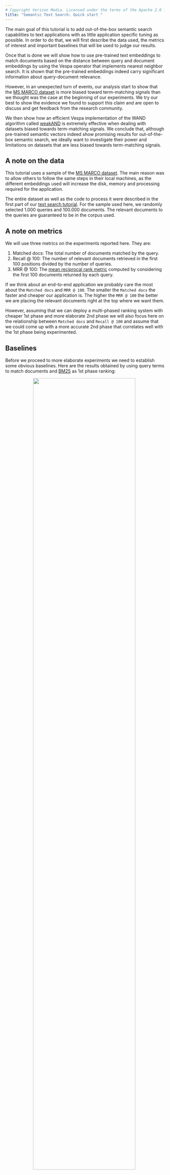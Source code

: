 ```yaml
---
# Copyright Verizon Media. Licensed under the terms of the Apache 2.0 license. See LICENSE in the project root.
title: "Semantic Text Search: Quick start "
---
```


The main goal of this tutorial is to add out-of-the-box semantic search capabilities to text applications with as little application specific tuning as possible. In order to do that, we will first describe the data used, the metrics of interest and important baselines that will be used to judge our results. 

Once that is done we will show how to use pre-trained text embeddings to match documents based on the distance between query and document embeddings by using the Vespa operator that implements nearest neighbor search. It is shown that the pre-trained embeddings indeed carry significant information about query-document relevance. 

However, in an unexpected turn of events, our analysis start to show that the [MS MARCO dataset](https://microsoft.github.io/msmarco/) is more biased toward term-matching signals than we thought was the case at the beginning of our experiments. We try our best to show the evidence we found to support this claim and are open to discuss and get feedback from the research community.

We then show how an efficient Vespa implementation of the WAND algorithm called [weakAND](../using-wand-with-vespa.html#weakand) is extremely effective when dealing with datasets biased towards term-matching signals. We conclude that, although pre-trained semantic vectors indeed show promising results for out-of-the-box semantic search, we ideally want to investigate their power and limitations on datasets that are less biased towards term-matching signals.

## A note on the data

This tutorial uses a sample of the [MS MARCO dataset](https://microsoft.github.io/msmarco/). The main reason was to allow others to follow the same steps in their local machines, as the different embeddings used will increase the disk, memory and processing required for the application.

The entire dataset as well as the code to process it were described in the first part of our [text search tutorial](text-search.html#dataset). For the sample used here, we randomly selected 1.000 queries and 100.000 documents. The relevant documents to the queries are guaranteed to be in the corpus used.

## A note on metrics

We will use three metrics on the experiments reported here. They are: 

1. Matched docs: The total number of documents matched by the query.
2. Recall @ 100: The number of relevant documents retrieved in the first 100 positions divided by the number of queries.
3. MRR @ 100: The [mean reciprocal rank metric](https://en.wikipedia.org/wiki/Mean_reciprocal_rank) computed by considering the first 100 documents returned by each query.

If we think about an end-to-end application we probably care the most about the `Matched docs` and `MRR @ 100`. The smaller the `Matched docs` the faster and cheaper our application is. The higher the `MRR @ 100` the better we are placing the relevant documents right at the top where we want them. 

However, assuming that we can deploy a multi-phased ranking system with cheaper 1st phase and more elaborate 2nd phase we will also focus here on the relationship between `Matched docs` and `Recall @ 100` and assume that we could come up with a more accurate 2nd phase that correlates well with the 1st phase being experimented.

## Baselines

Before we proceed to more elaborate experiments we need to establish some obvious baselines. Here are the results obtained by using query terms to match documents and [BM25](../reference/bm25.html) as 1st phase ranking:

<div style="text-align:center"><img src="images/semantic_baselines.png" style="width: 80%; margin-right: 1%; margin-bottom: 0.5em;"></div>

The match operator `AND` means that we are only matching documents that contain all the query terms either in the title or in the body of the document. A sample query looks like this:

```
{
	"yql":"select * from sources * where (userInput(@userQuery));"
	"userQuery":"what types of plate boundaries cause deep sea trenches"
	"ranking":{
		"profile":"bm25"
		"listFeatures":"true"
	}
	...
}
```

The match operator `OR` means that we are matching documents that contain any of the query terms either in the title or in the body. The only difference is the inclusion of the `[{"grammar": "any"}]` in the [YQL](../query-language.html) expression:

```
{
	"yql":"select * from sources * where ([{"grammar": "any"}]userInput(@userQuery));"
	...
}
```

The baselines are two obvious choices that also represent two extremes that are interesting to analyze. The `AND` operator is too restrictive, matching very few documents. The consequence is that it ends up missing the relevant documents in the first 100 positions for approximately half of the queries. The `OR` operator on the other hand, matches the majority of the documents in the corpus and recalls the relevant document for most of the queries.

## Pre-trained vector embeddings

While performing the experiments reported here, we evaluated different types of pre-trained vectors, all publicly available. They were:
1. Word2Vec (available via [TensorFlow Hub](https://tfhub.dev/google/Wiki-words-500-with-normalization/2))
2. Universal sentence encoder (available via [TensorFlow Hub](https://tfhub.dev/google/universal-sentence-encoder/4))
3. Sentence BERT (available via the python [sentence-transformers library](https://github.com/UKPLab/sentence-transformers))

The approach used was to create one vector for the title and one vector for the body for each document and to create one query vector for each query. It might not make sense to use large texts such as the body of the documents to create embedding vectors based on sentence models. However, testing how far we can go without tailoring the application too much is part of our experiment goals. In order words, the goal is to find out how well we can create out of the box text applications by adding semantic search capabilities for arbitrary chunks of text, with as little pre-processing as possible.

## From text to embeddings methodology

We follow the examples available in the model's repositories and libraries to create the query and document vectors. We do not claim that this is the best way to construct them but we believe that this is what most people replicating this would do based on the information available to them. Improving on text to embedding construction could be a nice topic to explore elsewhere.

For example, this is how it is presented at [the Universal Sentence Encoder page](https://tfhub.dev/google/universal-sentence-encoder/4) in TensorFlow Hub.

```
From tensorflow hub

import tensorflow as tf

embed = hub.load("https://tfhub.dev/google/universal-sentence-encoder/4")
embeddings = embed([
    "The quick brown fox jumps over the lazy dog.",
    "I am a sentence for which I would like to get its embedding"])

print embeddings
```

The following comes from the [sentence-transformers library](https://github.com/UKPLab/sentence-transformers#getting-started).

```
From sentence-transformers library

from sentence_transformers import SentenceTransformer
model = SentenceTransformer("bert-base-nli-mean-tokens")

sentences = ["This framework generates embeddings for each input sentence",
    "Sentences are passed as a list of string.", 
    "The quick brown fox jumps over the lazy dog."]
sentence_embeddings = model.encode(sentences)
```

We have followed a similar pattern when creating the embeddings used here.

## Approximate Nearest Neighbor (ANN) operator

Vespa can match documents based on distance metrics between query and document vectors. This feature makes it possible to implement strategies like semantic search at scale due to techniques such as Approximate Nearest Neighbor (ANN). Discussing ANN theory and implementation is beyond the scope of this tutorial. Instead we want to show how it can be used for semantic search.

There are only two steps required to perform ANN with embeddings in Vespa:
* Define the document embedding fields in the schema.
* Define the query embedding field in a query profile type.

Once that is done, we can feed document embeddings to Vespa, use the ANN operator to match documents based on the distance between document and query embeddings and use the embeddings in ranking functions.

### Query profile type

Following is the [query profile type](../query-profiles.html#query-profile-types) that is located in the `src/main/application/search/query-profiles/types/root.xml` file. It defines a query feature named `tensor_bert`. It is a [tensor](../tensor-user-guide.html) of type float with an indexed dimension of size 768. 

```
<query-profile-type id="root">
  <field name="ranking.features.query(tensor_bert)" type="tensor&lt;float&gt;(x[768])" />
</query-profile-type>
```

Once the query profile type is in place we can send the query embeddings via the `ranking.features.query(tensor_bert)` parameter as shown below:  

```
{
  "yql": ...,
  "ranking.features.query(tensor_bert)": "[0.013267785266013195, -0.021684982513878254, ..., -0.007751454443551412]",
  ...
}
```

### Schema

The document embeddings can be defined by adding the following fields in
`src/main/application/schemas/msmarco.sd`:

```
field title_bert type tensor<float>(x[768]) {
    indexing: attribute
}

field body_bert type tensor<float>(x[768]) {
    indexing: attribute
}
```

The code above defines one field for the title embedding and one for the text body embedding.
Both are tensors of type float with indexed dimension of size 768, similar to the query embedding.
The `indexing: attribute` indicates that the tensor fields above will be
[kept in memory](../schemas.html#indexing) to be used by the matching and the ranking framework.

At this point, it is already possible to match documents
based on the distance between the query and document tensors via the `nearestNeighbor` operator
that will be discussed in the next section.
However, it could be interesting to use those tensors to rank the documents as well.
This can be accomplished by defining a `rank-profile`:

```
rank-profile bert_title_body_all inherits default {
    function dot_product_title() {
        expression: sum(query(tensor_bert)*attribute(title_bert))
    }
    function dot_product_body() {
        expression: sum(query(tensor_bert)*attribute(body_bert))
    }
    first-phase {
        expression: dot_product_title() + dot_product_body()
    }
}
```

The [rank-profile](../reference/schema-reference.html#rank-profile) `bert_title_body_all` will sort all the matched documents
according to the sum of the dot-products between query and title and query and body vectors.
Different rank-profiles can be defined for experimentation.

### ANN operator

Once that query and document tensors as well as rank-profiles that use them are all defined,
it is possible to use the embeddings to match and to rank the documents by using the `nearestNeighbor` operator
together with the appropriate rank-profile.

```
{
	"yql":"select * from sources * where ([{"targetHits": 1000, "label": "nns"}]nearestNeighbor(title_bert, tensor_bert));"
	"userQuery":"what types of plate boundaries cause deep sea trenches"
	"ranking":{
		"profile":"bert_title_body_all"
		"listFeatures":"true"
	}
	"ranking.features.query(tensor_bert)":"[0.05121087115032622, -0.0035218095295999675, ..., 0.05303904445092506]"
	...
} 
```

The query above uses the `nearestNeighbor` operator to match documents based on the euclidean distance between the title embedding (`title_bert`) and the query embedding (`tensor_bert`). It is possible to annotate the `nearestNeighbor` with properties such as `targetHits` that defines the target number of documents to be matched. In addition, we specify that the matched documents will be ranked by the `bert_title_body_all` rank-profile. 


## ANN results

The table below shows results obtained by matching the closest 1.000 document vectors to the query vector in terms of the Euclidean distance. Even though Vespa supports approximate nearest neighbor search, we set the method to be brute force to remove the approximation error from the analysis in this tutorial. This means that the documents matched were indeed the closest ones to the query. The `ANN(title, bert)` in the table below means that we matched documents by comparing the document title embedding to the query embedding where the embeddings were created by the sentence BERT model. 

All the results involving embeddings in this tutorial are generated via the sentence BERT model. The results obtained with the Universal Sentence Encoder model were very similar and therefore omitted. On the other hand, the results obtained with the Word2Vec model were way worse than expected and were left out of this tutorial since they might require more pre-processing than the sentence models to give sensible results.

<div style="text-align:center"><img src="images/pure_ann.png" style="width: 80%; margin-right: 1%; margin-bottom: 0.5em;"></div>

In addition to matching documents based on the distance between document and query vectors, we also ranked the matched documents using the semantic vectors by having the 1st phase ranking function be the dot-product between query and title plus the dot-product between the query and body. All embedding vectors are normalized to have length (L2-norm) equal to 1.

The results obtained are promising with respect to the relationship between matched documents and recall. We retrieved only around 6% of the documents which is more than the `AND` operator but much less than the `OR` operator while we increased the recall from 48% (obtained with `AND`) to 75%, which is great although we still have a good way to go to reach 96% (obtained with the `OR`).

Since it is often mentioned that semantic search works better when combined with term-matching, it would be wise for us to check the metrics obtained when combining both. But first, let's see some useful features related to term-matching that are available in Vespa.

## weakAND operator and its effectiveness

The [weakAnd](../using-wand-with-vespa.html) implementation scores documents by a simplified scoring function, which uses two core text rank features `term(n).significance` and `term(n).weight`.

Below is a query example that uses the `weakAND` operator with an annotation that sets the target number of documents to be 1.000.

```
{
	"yql":"select * from sources * where ([{"targetHits": 1000}]weakAnd(default contains "what", default contains "types", default contains "of", default contains "plate", default contains "boundaries", default contains "cause", default contains "deep", default contains "sea", default contains "trenches"));"
	"userQuery":"what types of plate boundaries cause deep sea trenches"
	"ranking":{
		"profile":"bm25"
		"listFeatures":"true"
	}
	...
}
```

Remember that the `default` is the fieldset that includes both the `title` and the `body` fields. 

```
fieldset default {
    fields: title, body
}
```

It was surprising to see the effectiveness of the WAND operator in this case: 

<div style="text-align:center"><img src="images/wand_effectiveness.png" style="width: 80%; margin-right: 1%; margin-bottom: 0.5em;"></div>

It matched much less documents than the `OR` operator (12.5% versus 85% respectively) while keeping a similar recall metric (92% versus 96% respectively). 

If you are detail oriented, you might be wondering why the `weakAND` operator matched 12.5% of the documents if we set `targetHits` to be 1.000. The reason for that is that the algorithm starts with an initial list of 1.000 candidates and starts to add new ones that are better than the documents already in the list. That way the 1.000 ends up being the lower bound of the documents matched. The same is true for the `nearestNeighbor` operator.

## ANN and weakAND: Little improvement

The second surprise was to see how little the pre-trained sentence embeddings contributed in addition to what was delivered by WAND. The table below shows that we are indeed matching documents that wouldn't be matched by the `weakAND` operator alone (16% matched documents by adding `ANN` vs. 12% by `weakAND` alone.). However, we see almost no improvement for Recall and MRR.

<div style="text-align:center"><img src="images/weakAND_ANN_BM25.png" style="width: 80%; margin-right: 1%; margin-bottom: 0.5em;"></div>

It could be argued that the articles retrieved by `ANN` does not necessarily contain the query terms in the title nor the body of the document, leading to zero `BM25` scores. To address that we can add the (unscaled) dot-product in the 1st phase ranking. The results below show that we had a marginal reduction in Recall and a marginal increase in MRR.

<div style="text-align:center"><img src="images/weakAND_ANN_BM25_dotP.png" style="width: 80%; margin-right: 1%; margin-bottom: 0.5em;"></div>

Another issue that must be addressed is that we should scale the BM25 scores and the embedding dot-products so that we take into consideration that they might have completely different scales. In order to do that we need to collect a training dataset that that takes into account the appropriate match phase and fit a model (linear in our case) according to a listwise loss function, as described in our [text search tutorial with ML](text-search-ml.html) and summarized in [this blog post](https://medium.com/vespa/learning-to-rank-with-vespa-9928bbda98bf). 

<div style="text-align:center"><img src="images/weakAND_ANN_BM25_dotP_scaled.png" style="width: 80%; margin-right: 1%; margin-bottom: 0.5em;"></div>

The table above shows that we obtained a slight improvement in MRR and that the model increased the relative weight associated with the BM25 scores, even though the magnitude of the BM25 scores are much bigger than the magnitude of the dot-product scores, as we will see in the next section. This again points towards the importance of term-match signals relative to the semantic search signals.

## MSMARCO: A biased dataset?

The results obtained so far led us to investigate why the `weakAND` operator was so effective and why semantic vectors were not complementing it as we thought they would, in the context of the MSMARCO dataset. We would of course expect a significant intersection between term-matching and semantic signals since both should contain information about query document relevance. However, the semantic signals need to complement the term-matching signals for it to be valuable, given that they are more expensive to store and compute. This means that they should match relevant documents that would not otherwise be matched by term-matching signals. 

The results discussed so far did not show any significant improvement by adding (pre-trained) semantic vectors in addition to the term-matching signals. The important question is why not? One possibility is to say that the pre-trained semantic vectors are not informative enough in this context. However, the graph below indicates otherwise. The blue histogram shows the empirical distribution of embedding dot-product scores for the general population of (query, document) pairs. The red histogram shows the empirical distribution of embedding dot-product scores for the population of (query, relevant_document) pairs. So the dot-product scores are significantly higher for documents relevant to the query than they are for random documents. 

<div style="text-align:center"><img src="images/dotP_hist.png" style="width: 60%; margin-right: 1%; margin-bottom: 0.5em;"></div>

This confirms the results we obtained when only using `nearestNeighbor` operator to match the documents and the dot-product scores to rank them and shows that pre-trained embedding indeed carries relevant information about query document relevance. If that is the case, there is also the possibility that the dataset being used, MS MARCO dataset in our case, is biased towards term-matching signals. The next graph supports this hypothesis by showing that the empirical distribution of the relevant documents (red) is significantly higher in bm25 score than the distribution of random documents.

<div style="text-align:center"><img src="images/bm25_hist.png" style="width: 60%; margin-right: 1%; margin-bottom: 0.5em;"></div>

In other words, there are very few documents that would not be matched by term-matching approaches. This explains why the results obtained with the `weakAND` operator were outstanding. MS MARCO dataset turns out to be a favorable environment for this kind of algorithm. That also means that after accounting for term-matching there are almost no relevant documents left to be matched by semantic signals. This is true even if the semantic embeddings are informative. 

The best we can hope for in a biased dataset is for the bm25 scores and the embedding dot-product scores to be positively correlated, showing that both carry information about document relevance. This seems indeed to be the case in the scatter plot below that shows a much stronger correlation between bm25 scores and embedding scores for the relevant documents (red) than between the scores of the general population (black).

<div style="text-align:center"><img src="images/bm25_dotP_scatter.png" style="width: 60%; margin-right: 1%; margin-bottom: 0.5em;"></div>

To be clear, there is no claim being made that the results and conclusions described here are valid across different NLP datasets and tasks. However, this problem might be more common than we would like to admit given the nature of how the datasets are created. For example, according to the MS MARCO dataset paper [^1], they built the dataset by:

1. Sampling queries from Bing’s search logs.
2. Filtering out non question queries.
3. Retrieve relevant documents for each question using Bing from its large-scale web index.
4. Automatically extract relevant passages from those documents
5. Human editors then annotate passages that contain useful and necessary information for answering the questions

Looking at steps 3 and 4 (and maybe 5), it is not surprising to find bias in the dataset. To be fair, this bias is recognized as an issue in the literature, but it was a bit surprising to see the degree of the bias and how this might affect experiments involving semantic search.

## Fine-tuning sentence embeddings: advantages and disadvantages

At this point a reasonable observation would be that we are talking about pre-trained embeddings and that we could get better results if we fine-tuned the embeddings to the specific application at hand. This might very well be the case but there are at least two important considerations to be taken into account, cost and overfitting. The resource/cost consideration is important but more obvious to be recognized. You either have the money to pursue it or not. If you do, you still should check to see if the improvement you get is worth the cost. 

The main issue in this case relates to overfitting. It is not easy to avoid overfitting when using big and complex models such as Universal Sentence Encoder and sentence BERT. Even if we use the entire MS MARCO dataset, which is considered a big and important recent development to help advance the research around NLP tasks, we only have around 3 million documents and 300 thousand labeled queries to work with. This is not necessarily big relative to such massive models. 

Another important observation is that BERT-related architectures have dominated [the MSMARCO leaderboards](https://microsoft.github.io/msmarco/) for quite some time. Anna Rogers [wrote a good piece](https://hackingsemantics.xyz/2019/leaderboards/) about some of the challenges involved on the current trend of using leaderboards to measure model performance in NLP tasks. The big takeaway is that we should be careful when interpreting those results as it becomes hard to understand if the performance comes from architecture innovation or excessive resources (read overfitting) being deployed to solve the task.

But despite all those remarks, the most important point here is that if we want to investigate the power and limitations of semantic vectors (pre-trained or not), we should ideally prioritize datasets that are less biased towards term-matching signals. 

[^1]: Bajaj, Payal and Campos, Daniel and Craswell, Nick and Deng, Li and Gao, Jianfeng and Liu, Xiaodong and Majumder, Rangan and McNamara, Andrew and Mitra, Bhaskar and Nguyen, Tri and others, 2018. MS MARCO: A human generated machine reading comprehension dataset.

<script>
function processFilePREs() {
    var tags = document.getElementsByTagName("pre");

    // copy elements, because the list above is mutated by the insert html below
    var elems = [];
    for (i = 0; i < tags.length; i++) {
        elems.push(tags[i]);
    }

    for (i = 0; i < elems.length; i++) {
        var elem = elems[i];
        if (elem.getAttribute("data-test") === "file") {
            var html = elem.innerHTML;
            elem.innerHTML = html.replace(/<!--\?/g, "<?").replace(/\?-->/g, "?>").replace(/</g, "&lt;").replace(/>/g, "&gt;");
            elem.insertAdjacentHTML("beforebegin", "<pre class=\"filepath\">file: " + elem.getAttribute("data-path") + "</pre>");
        }
    }
};

processFilePREs();

</script>
